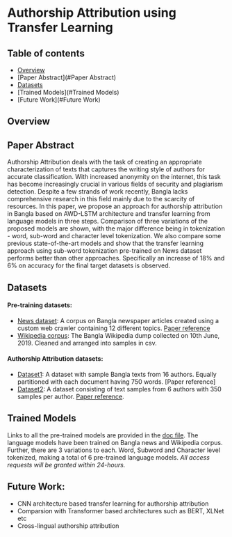 # Authorship Attribution using Transfer Learning

## Table of contents
- [Overview](#Overview)
- [Paper Abstract](#Paper Abstract)
- [Datasets](#Datasets)
- [Trained Models](#Trained Models)
- [Future Work](#Future Work)
## Overview 

## Paper Abstract
Authorship Attribution deals with the task of creating an appropriate characterization of texts that captures the writing style of authors for accurate classification. With increased anonymity on the internet, this task has become increasingly crucial in various fields of security and plagiarism detection. Despite a few strands of work recently, Bangla lacks comprehensive research in this field mainly due to the scarcity of resources. In this paper, we propose an approach for authorship attribution in Bangla based on AWD-LSTM architecture and transfer learning from language models in three steps. Comparison of three variations of the proposed models are shown, with the major difference being in tokenization - word, sub-word and character level tokenization. We also compare some previous state-of-the-art models and show that the transfer learning approach using sub-word tokenization pre-trained on News dataset performs better than other approaches. Specifically an increase of 18\% and 6\% on accuracy for the final target datasets is observed.
## Datasets
#### Pre-training datasets:
- [News dataset](https://data.mendeley.com/datasets/xp92jxr8wn/1?fbclid=IwAR09nbvU3G4tNoI6zuLoL3FMhvggdE6RuLFOyKMHubrHd7PivLGJeCTch9k): A corpus on Bangla newspaper articles created using a custom web crawler containing 12 different topics. [Paper reference](https://arxiv.org/abs/1911.07613)
- [Wikipedia corpus](https://data.mendeley.com/datasets/3ph3n78fp7/1?fbclid=IwAR2qOFI27mVQoEMdJBUinL0k_zCjzEMpnFk74cKANhil7oKGSgbT_6E8keI): The Bangla Wikipedia dump collected on 10th June, 2019. Cleaned and arranged into samples in csv.

#### Authorship Attribution datasets:
- [Dataset1](https://data.mendeley.com/datasets/6d9jrkgtvv/1?fbclid=IwAR09nbvU3G4tNoI6zuLoL3FMhvggdE6RuLFOyKMHubrHd7PivLGJeCTch9k): A dataset with sample Bangla texts from 16 authors. Equally partitioned with each document having 750 words. [Paper reference]
- [Dataset2](https://data.mendeley.com/datasets/w9wkd7g43f/2?fbclid=IwAR1dHxYWLGGkSTLMncPMXxzkNSTKpOJrtJJTGlufeYeTnLTfevo3RzM-uG4): A dataset consisting of text samples from 6 authors with 350 samples per author. [Paper reference](https://ieeexplore.ieee.org/document/8631977).

## Trained Models
Links to all the pre-trained models are provided in the [doc file](https://docs.google.com/document/d/1S3pVPXNVy_F5wP_TLKSQuideKx8EesjbBT5XHlItJM0/edit?usp=sharing). The language models have been trained on Bangla news and Wikipedia corpus. Further, there are 3 variations to each. Word, Subword and Character level tokenized, making a total of 6 pre-trained language models.
*All access requests will be granted within 24-hours.*

## Future Work:
- CNN architecture based transfer learning for authorship attribution
- Comparsion with Transformer based architectures such as BERT, XLNet etc
- Cross-lingual authorship attribution
